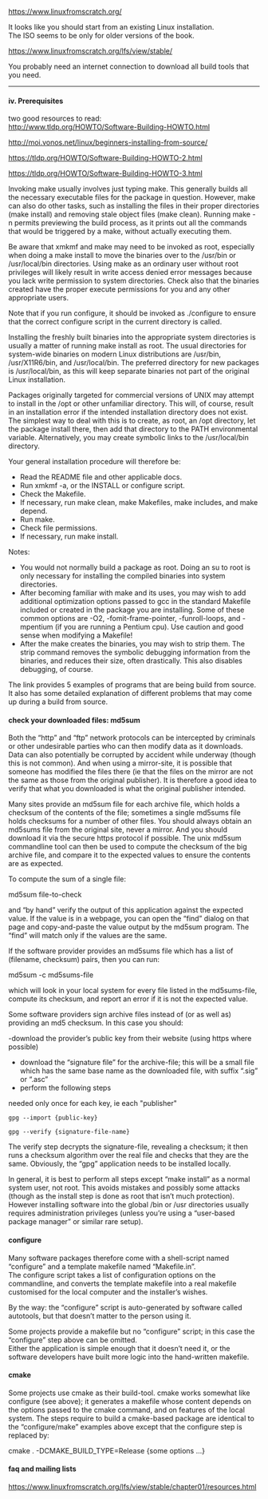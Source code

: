 https://www.linuxfromscratch.org/

It looks like you should start from an existing Linux installation.\
The ISO seems to be only for older versions of the book.

https://www.linuxfromscratch.org/lfs/view/stable/

You probably need an internet connection to download all build tools that you need.

***

#### iv. Prerequisites

two good resources to read:\
http://www.tldp.org/HOWTO/Software-Building-HOWTO.html

http://moi.vonos.net/linux/beginners-installing-from-source/

https://tldp.org/HOWTO/Software-Building-HOWTO-2.html

https://tldp.org/HOWTO/Software-Building-HOWTO-3.html

Invoking make usually involves just typing make. This generally builds all the necessary executable files for the package in question. However, make can also do other tasks, such as installing the files in their proper directories (make install) and removing stale object files (make clean). Running make -n permits previewing the build process, as it prints out all the commands that would be triggered by a make, without actually executing them.

Be aware that xmkmf and make may need to be invoked as root, especially when doing a make install to move the binaries over to the /usr/bin or /usr/local/bin directories. Using make as an ordinary user without root privileges will likely result in write access denied error messages because you lack write permission to system directories. Check also that the binaries created have the proper execute permissions for you and any other appropriate users.

Note that if you run configure, it should be invoked as ./configure to ensure that the correct configure script in the current directory is called.

Installing the freshly built binaries into the appropriate system directories is usually a matter of running make install as root. The usual directories for system-wide binaries on modern Linux distributions are /usr/bin, /usr/X11R6/bin, and /usr/local/bin. The preferred directory for new packages is /usr/local/bin, as this will keep separate binaries not part of the original Linux installation.

Packages originally targeted for commercial versions of UNIX may attempt to install in the /opt or other unfamiliar directory. This will, of course, result in an installation error if the intended installation directory does not exist. The simplest way to deal with this is to create, as root, an /opt directory, let the package install there, then add that directory to the PATH environmental variable. Alternatively, you may create symbolic links to the /usr/local/bin directory.

Your general installation procedure will therefore be:

- Read the README file and other applicable docs.
- Run xmkmf -a, or the INSTALL or configure script.
- Check the Makefile.
- If necessary, run make clean, make Makefiles, make includes, and make depend.
- Run make.
- Check file permissions.
- If necessary, run make install.

Notes:
- You would not normally build a package as root. Doing an su to root is only necessary for installing the compiled binaries into system directories.
- After becoming familiar with make and its uses, you may wish to add additional optimization options passed to gcc in the standard Makefile included or created in the package you are installing. Some of these common options are -O2, -fomit-frame-pointer, -funroll-loops, and -mpentium (if you are running a Pentium cpu). Use caution and good sense when modifying a Makefile! 
- After the make creates the binaries, you may wish to strip them. The strip command removes the symbolic debugging information from the binaries, and reduces their size, often drastically. This also disables debugging, of course.

The link provides 5 examples of programs that are being build from source.\
It also has some detailed explanation of different problems that may come up during a build from source.

#### check your downloaded files: md5sum

Both the “http” and “ftp” network protocols can be intercepted by criminals or other undesirable parties who can then modify data as it downloads. Data can also potentially be corrupted by accident while underway (though this is not common). And when using a mirror-site, it is possible that someone has modified the files there (ie that the files on the mirror are not the same as those from the original publisher). It is therefore a good idea to verify that what you downloaded is what the original publisher intended.

Many sites provide an md5sum file for each archive file, which holds a checksum of the contents of the file; sometimes a single md5sums file holds checksums for a number of other files. You should always obtain an md5sums file from the original site, never a mirror. And you should download it via the secure https protocol if possible. The unix md5sum commandline tool can then be used to compute the checksum of the big archive file, and compare it to the expected values to ensure the contents are as expected.

To compute the sum of a single file:

   md5sum file-to-check

and “by hand” verify the output of this application against the expected value. If the value is in a webpage, you can open the “find” dialog on that page and copy-and-paste the value output by the md5sum program. The “find” will match only if the values are the same.

If the software provider provides an md5sums file which has a list of (filename, checksum) pairs, then you can run:

   md5sum -c md5sums-file

which will look in your local system for every file listed in the md5sums-file, compute its checksum, and report an error if it is not the expected value.

Some software providers sign archive files instead of (or as well as) providing an md5 checksum. In this case you should:

-download the provider’s public key from their website (using https where possible)
- download the “signature file” for the archive-file; this will be a small file which has the same base name as the downloaded file, with suffix “.sig” or “.asc”
- perform the following steps

needed only once for each key, ie each "publisher"
```
gpg --import {public-key}

gpg --verify {signature-file-name}
```
The verify step decrypts the signature-file, revealing a checksum; it then runs a checksum algorithm over the real file and checks that they are the same. Obviously, the “gpg” application needs to be installed locally.

In general, it is best to perform all steps except “make install” as a normal system user, not root. This avoids mistakes and possibly some attacks (though as the install step is done as root that isn’t much protection). However installing software into the global /bin or /usr directories usually requires administration privileges (unless you’re using a “user-based package manager” or similar rare setup).

#### configure

Many software packages therefore come with a shell-script named “configure” and a template makefile named “Makefile.in”.\
The configure script takes a list of configuration options on the commandline, and converts the template makefile into a real makefile customised for the local computer and the installer’s wishes.

By the way: the “configure” script is auto-generated by software called autotools, but that doesn’t matter to the person using it.

Some projects provide a makefile but no “configure” script; in this case the “configure” step above can be omitted. \
Either the application is simple enough that it doesn’t need it, or the software developers have built more logic into the hand-written makefile.

#### cmake

Some projects use cmake as their build-tool. cmake works somewhat like configure (see above); it generates a makefile whose content depends on the options passed to the cmake command, and on features of the local system. The steps require to build a cmake-based package are identical to the “configure/make” examples above except that the configure step is replaced by:

cmake . -DCMAKE_BUILD_TYPE=Release {some options ...}

#### faq and mailing lists

https://www.linuxfromscratch.org/lfs/view/stable/chapter01/resources.html

